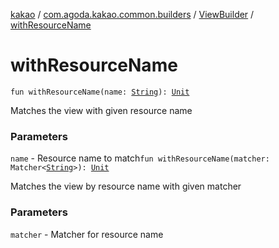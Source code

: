 [kakao](../../index.md) / [com.agoda.kakao.common.builders](../index.md) / [ViewBuilder](index.md) / [withResourceName](./with-resource-name.md)

# withResourceName

`fun withResourceName(name: `[`String`](https://kotlinlang.org/api/latest/jvm/stdlib/kotlin/-string/index.html)`): `[`Unit`](https://kotlinlang.org/api/latest/jvm/stdlib/kotlin/-unit/index.html)

Matches the view with given resource name

### Parameters

`name` - Resource name to match`fun withResourceName(matcher: Matcher<`[`String`](https://kotlinlang.org/api/latest/jvm/stdlib/kotlin/-string/index.html)`>): `[`Unit`](https://kotlinlang.org/api/latest/jvm/stdlib/kotlin/-unit/index.html)

Matches the view by resource name with given matcher

### Parameters

`matcher` - Matcher for resource name